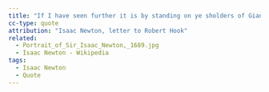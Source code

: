 ```yaml
---
title: "If I have seen further it is by standing on ye sholders of Giants."
cc-type: quote
attribution: "Isaac Newton, letter to Robert Hook"
related:
  - Portrait_of_Sir_Isaac_Newton,_1689.jpg
  - Isaac Newton - Wikipedia
tags:
  - Isaac Newton
  - Quote
---
```

